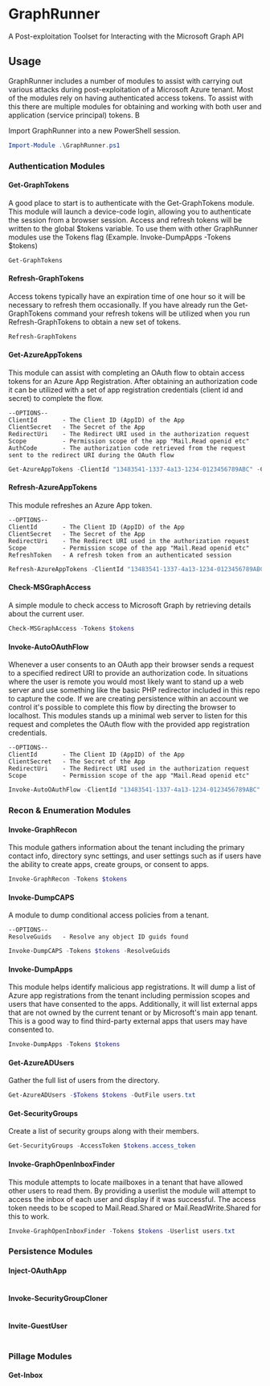 # GraphRunner
A Post-exploitation Toolset for Interacting with the Microsoft Graph API


## Usage

GraphRunner includes a number of modules to assist with carrying out various attacks during post-exploitation of a Microsoft Azure tenant. Most of the modules rely on having authenticated access tokens. To assist with this there are multiple modules for obtaining and working with both user and application (service principal) tokens. B

Import GraphRunner into a new PowerShell session.
```PowerShell
Import-Module .\GraphRunner.ps1
```

### Authentication Modules
#### Get-GraphTokens
A good place to start is to authenticate with the Get-GraphTokens module. This module will launch a device-code login, allowing you to authenticate the session from a browser session. Access and refresh tokens will be written to the global $tokens variable. To use them with other GraphRunner modules use the Tokens flag (Example. Invoke-DumpApps -Tokens $tokens)

```PowerShell
Get-GraphTokens
```

#### Refresh-GraphTokens
Access tokens typically have an expiration time of one hour so it will be necessary to refresh them occasionally. If you have already run the Get-GraphTokens command your refresh tokens will be utilized when you run Refresh-GraphTokens to obtain a new set of tokens.

```PowerShell
Refresh-GraphTokens
```

#### Get-AzureAppTokens
This module can assist with completing an OAuth flow to obtain access tokens for an Azure App Registration. After obtaining an authorization code it can be utilized with a set of app registration credentials (client id and secret) to complete the flow. 
```
--OPTIONS--
ClientId       - The Client ID (AppID) of the App
ClientSecret   - The Secret of the App
RedirectUri    - The Redirect URI used in the authorization request
Scope          - Permission scope of the app "Mail.Read openid etc"
AuthCode       - The authorization code retrieved from the request sent to the redirect URI during the OAuth flow
```

```PowerShell
Get-AzureAppTokens -ClientId "13483541-1337-4a13-1234-0123456789ABC" -ClientSecret "v-Q8Q~fEXAMPLEEXAMPLEDsmKpQw_Wwd57-albMZ" -RedirectUri "https://YOURREDIRECTWEBSERVER.azurewebsites.net" -scope "openid profile offline_access email User.Read User.ReadBasic.All Mail.Read" -AuthCode "0.AUYAME_74EXAMPLEUZSUBZqrWXZOtU7Jh4..."
```

#### Refresh-AzureAppTokens
This module refreshes an Azure App token. 
```
--OPTIONS--
ClientId       - The Client ID (AppID) of the App
ClientSecret   - The Secret of the App
RedirectUri    - The Redirect URI used in the authorization request
Scope          - Permission scope of the app "Mail.Read openid etc"
RefreshToken   - A refresh token from an authenticated session
```
```PowerShell
Refresh-AzureAppTokens -ClientId "13483541-1337-4a13-1234-0123456789ABC" -ClientSecret "v-Q8Q~fEXAMPLEEXAMPLEDsmKpQw_Wwd57-albMZ" -RedirectUri "https://YOURREDIRECTWEBSERVER.azurewebsites.net" -scope "openid profile offline_access email User.Read User.ReadBasic.All Mail.Read" -RefreshToken "0.AUYAME_75cEXAMPLEUBZqrWd22WdOz..."
```

#### Check-MSGraphAccess
A simple module to check access to Microsoft Graph by retrieving details about the current user.
```PowerShell
Check-MSGraphAccess -Tokens $tokens
```

#### Invoke-AutoOAuthFlow
Whenever a user consents to an OAuth app their browser sends a request to a specified redirect URI to provide an authorization code. In situations where the user is remote you would most likely want to stand up a web server and use something like the basic PHP redirector included in this repo to capture the code. If we are creating persistence within an account we control it's possible to complete this flow by directing the browser to localhost. This modules stands up a minimal web server to listen for this request and completes the OAuth flow with the provided app registration credentials.
```
--OPTIONS--
ClientId       - The Client ID (AppID) of the App
ClientSecret   - The Secret of the App
RedirectUri    - The Redirect URI used in the authorization request
Scope          - Permission scope of the app "Mail.Read openid etc"
```
```PowerShell
Invoke-AutoOAuthFlow -ClientId "13483541-1337-4a13-1234-0123456789ABC" -ClientSecret "v-Q8Q~fEXAMPLEEXAMPLEDsmKpQw_Wwd57-albMZ" -RedirectUri "http://localhost:10000" -scope "openid profile offline_access email User.Read User.ReadBasic.All Mail.Read"
```

### Recon & Enumeration Modules

#### Invoke-GraphRecon
This module gathers information about the tenant including the primary contact info, directory sync settings, and user settings such as if users have the ability to create apps, create groups, or consent to apps. 
```PowerShell
Invoke-GraphRecon -Tokens $tokens
```

#### Invoke-DumpCAPS
A module to dump conditional access policies from a tenant.
```
--OPTIONS--
ResolveGuids   - Resolve any object ID guids found 
```
```PowerShell
Invoke-DumpCAPS -Tokens $tokens -ResolveGuids
```

#### Invoke-DumpApps
This module helps identify malicious app registrations. It will dump a list of Azure app registrations from the tenant including permission scopes and users that have consented to the apps. Additionally, it will list external apps that are not owned by the current tenant or by Microsoft's main app tenant. This is a good way to find third-party external apps that users may have consented to. 
```PowerShell
Invoke-DumpApps -Tokens $tokens
```

#### Get-AzureADUsers
Gather the full list of users from the directory.
```PowerShell
Get-AzureADUsers -$Tokens $tokens -OutFile users.txt
```

#### Get-SecurityGroups
Create a list of security groups along with their members.
```PowerShell
Get-SecurityGroups -AccessToken $tokens.access_token
```

#### Invoke-GraphOpenInboxFinder
This module attempts to locate mailboxes in a tenant that have allowed other users to read them. By providing a userlist the module will attempt to access the inbox of each user and display if it was successful. The access token needs to be scoped to Mail.Read.Shared or Mail.ReadWrite.Shared for this to work. 
```PowerShell
Invoke-GraphOpenInboxFinder -Tokens $tokens -Userlist users.txt
```

### Persistence Modules

#### Inject-OAuthApp

```PowerShell

```

#### Invoke-SecurityGroupCloner

```PowerShell

```

#### Invite-GuestUser

```PowerShell

```

### Pillage Modules

#### Get-Inbox

```PowerShell

```
